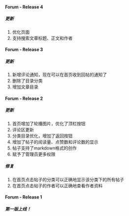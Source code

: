 #### Forum - Release 4

##### 更新

1. 优化页面
2. 支持搜索文章标题、正文和作者



#### Forum - Release 3

##### 更新

1. 新增评论通知，现在可以在首页收到回帖的通知了
2. 删除了目录分类
3. 增加文章目录




#### Forum - Release 2

##### 更新

1. 首页增加了轮播图片，优化了顶栏按钮
2. 评论区更新
3. 分类目录优化，增加了返回按钮
4. 增加了帖子的阅读量、点赞数和评论数的显示
5. 帖子支持了markdown格式的创作
6. 赋予了管理员更多权限

##### 修复

1. 在首页点击帖子的分类可以正确地显示该分类下的所有帖子
2. 在首页点击帖子的作者可以正确地查看作者资料



#### Forum - Release 1

##### 第一版上线！
